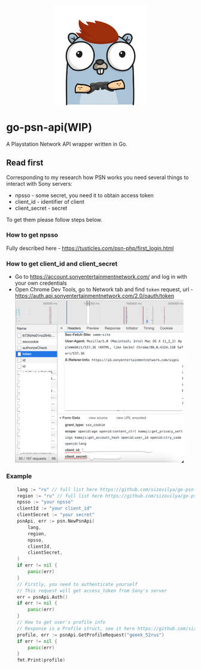 <p align="center"><img src="assets/gopher_ps_gamer.png" width="250"></p>

# go-psn-api(WIP)
A Playstation Network API wrapper written in Go.
## Read first
Corresponding to my research how PSN works you need several things to interact with Sony servers:  
- npsso - some secret, you need it to obtain access token
- client_id - identifier of client
- client_secret - secret  

To get them please follow steps below.  
### How to get npsso  
Fully described here - https://tusticles.com/psn-php/first_login.html
### How to get client_id and client_secret
- Go to https://account.sonyentertainmentnetwork.com/ and log in with your own credentials
- Open Chrome Dev Tools, go to Network tab and find `token` request, url - https://auth.api.sonyentertainmentnetwork.com/2.0/oauth/token  
  <img src="assets/screen.png" width="450">
### Example    
```go
	lang := "ru" // full list here https://github.com/sizovilya/go-psn-api/blob/main/langs.go
	region := "ru" // full list here https://github.com/sizovilya/go-psn-api/blob/main/regions.go
	npsso := "your npsso"
	clientId := "your client_id"
	clientSecret := "your secret"
	psnApi, err := psn.NewPsnApi(
		lang,
		region,
		npsso,
		clientId,
		clientSecret,
	)
	if err != nil {
		panic(err)
	}
	// Firstly, you need to authenticate yourself
	// This request will get access_token from Sony's server
	err = psnApi.Auth()
	if err != nil {
		panic(err)
	}
	// How to get user's profile info
	// Response is a Profile struct, see it here https://github.com/sizovilya/go-psn-api/blob/main/profile.go 
	profile, err := psnApi.GetProfileRequest("geeek_52rus")
	if err != nil {
		panic(err)
	}
	fmt.Print(profile)
```
